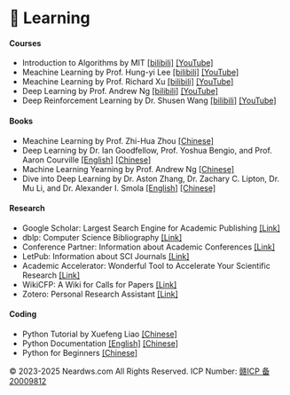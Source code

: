 # 🎒 Learning

#### Courses

- Introduction to Algorithms by MIT [[bilibili]](https://www.bilibili.com/video/BV1fu41127MN) [[YouTube]](https://www.youtube.com/watch?v=ZA-tUyM_y7s&list=PLUl4u3cNGP63EdVPNLG3ToM6LaEUuStEY)
- Meachine Learning by Prof. Hung-yi Lee [[bilibili]](https://www.bilibili.com/video/BV1J94y1f7u5) [[YouTube]](https://www.youtube.com/watch?v=Y87Ct23H3Kw&list=PLJV_el3uVTsNxV_IGauQZBHjBKZ26JHjd)
- Meachine Learning by Prof. Richard Xu [[bilibili]](https://www.bilibili.com/video/BV1xW411N7f1/?spm_id_from=333.999.0.0&vd_source=c1ab668ffc70acf1658d1869973425ab) [[YouTube]](https://www.youtube.com/watch?v=COAlqcArijw&list=PLyAft-JyjIYoLYkte6lyluTXu3_J0lWJR)
- Deep Learning by Prof. Andrew Ng [[bilibili]](https://www.bilibili.com/video/BV12E411a7Xn) [[YouTube]](https://www.youtube.com/watch?v=jGwO_UgTS7I&list=PLoROMvodv4rMiGQp3WXShtMGgzqpfVfbU)
- Deep Reinforcement Learning by Dr. Shusen Wang [[bilibili]](https://www.bilibili.com/video/BV1rv41167yx) [[YouTube]](https://www.youtube.com/watch?v=jNcMnwpPpfk&list=PLgtf4d9zHHO99JZTT-N5eUBXhW5sfOKhA)

#### Books

- Meachine Learning by Prof. Zhi-Hua Zhou [[Chinese]](https://cs.nju.edu.cn/zhouzh/zhouzh.files/publication/MLbook2016.htm)
- Deep Learning by Dr. Ian Goodfellow, Prof. Yoshua Bengio, and Prof. Aaron Courville [[English]](https://www.deeplearningbook.org) [[Chinese]](https://github.com/exacity/deeplearningbook-chinese)
- Machine Learning Yearning by Prof. Andrew Ng [[Chinese]](https://deeplearning-ai.github.io/machine-learning-yearning-cn/)
- Dive into Deep Learning by Dr. Aston Zhang, Dr. Zachary C. Lipton, Dr. Mu Li, and Dr. Alexander I. Smola [[English]](https://d2l.ai) [[Chinese]](https://zh.d2l.ai)

#### Research

- Google Scholar: Largest Search Engine for Academic Publishing [[Link]](https://scholar.google.com)
- dblp: Computer Science Bibliography [[Link]](https://dblp.org)
- Conference Partner: Information about Academic Conferences [[Link]](https://www.myhuiban.com)
- LetPub: Information about SCI Journals [[Link]](http://www.letpub.com.cn/index.php?page=journalapp)
- Academic Accelerator: Wonderful Tool to Accelerate Your Scientific Research [[Link]](https://academic-accelerator.com)
- WikiCFP: A Wiki for Calls for Papers [[Link]](http://www.wikicfp.com/cfp/)
- Zotero: Personal Research Assistant [[Link]](https://www.zotero.org)

#### Coding

- Python Tutorial by Xuefeng Liao [[Chinese]](https://www.liaoxuefeng.com/wiki/1016959663602400)
- Python Documentation [[English]](https://docs.python.org/3/) [[Chinese]](https://docs.python.org/zh-cn/3/)
- Python for Beginners [[Chinese]](https://www.bilibili.com/video/BV1Fs411A7HZ)


© 2023-2025 Neardws.com 
All Rights Reserved. ICP Number: [赣ICP
备20009812](https://beian.miit.gov.cn/)